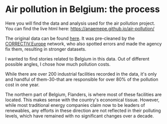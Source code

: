 # Air pollution in Belgium: the process

Here you will find the data and analysis used for the air pollution project. You can find the live html here: <a href="https://anaemepe.github.io/air-pollution/">https://anaemepe.github.io/air-pollution/</a>

The original data can be found <a href="https://www.eea.europa.eu/publications/the-cost-to-health-and-the/the-costs-to-health-and">here</a>. It was pre-cleaned by the 
<a href="https://correctiv.org/en/europe/">CORRECTIV.Europe</a> network, who also spotted errors and made the agency fix them, resulting in stronger datasets. 

I wanted to find stories related to Belgium in this data. Out of different possible angles, I chose how much pollution costs. 

While there are over 200 industrial facilities recorded in the data, it's only and handful of them-30-that are responsible for over 80% of the pollution cost in one year. 

The northern part of Belgium, Flanders, is where most of these facilities are located. This makes sense with the country's economical tissue. However, while most traditional
energy companies claim now to be leaders of renewables, any efforts in these direction are not reflected in their polluting levels, which have remained with no significant changes
over a decade. 
